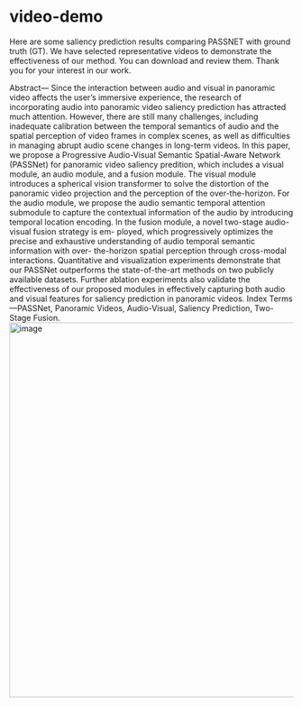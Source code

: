 # video-demo
Here are some saliency prediction results comparing PASSNET with ground truth (GT). We have selected representative videos to demonstrate the effectiveness of our method. You can download and review them. Thank you for your interest in our work.

Abstract—
Since the interaction between audio and visual in
panoramic video affects the user’s immersive experience, the
research of incorporating audio into panoramic video saliency
prediction has attracted much attention. However, there are
still many challenges, including inadequate calibration between
the temporal semantics of audio and the spatial perception
of video frames in complex scenes, as well as difficulties in
managing abrupt audio scene changes in long-term videos. In
this paper, we propose a Progressive Audio-Visual Semantic
Spatial-Aware Network (PASSNet) for panoramic video saliency
predition, which includes a visual module, an audio module,
and a fusion module. The visual module introduces a spherical
vision transformer to solve the distortion of the panoramic
video projection and the perception of the over-the-horizon.
For the audio module, we propose the audio semantic temporal
attention submodule to capture the contextual information of the
audio by introducing temporal location encoding. In the fusion
module, a novel two-stage audio-visual fusion strategy is em-
ployed, which progressively optimizes the precise and exhaustive
understanding of audio temporal semantic information with over-
the-horizon spatial perception through cross-modal interactions.
Quantitative and visualization experiments demonstrate that
our PASSNet outperforms the state-of-the-art methods on two
publicly available datasets. Further ablation experiments also
validate the effectiveness of our proposed modules in effectively
capturing both audio and visual features for saliency prediction
in panoramic videos.
Index Terms—PASSNet, Panoramic Videos, Audio-Visual,
Saliency Prediction, Two-Stage Fusion.
<img width="665" alt="image" src="https://github.com/user-attachments/assets/0ce037c3-29c1-49ca-89e8-557dc828c395" />
